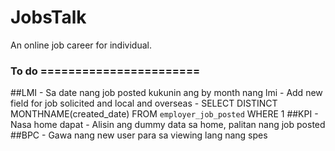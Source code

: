 # JobsTalk
An online job career for individual.

### To do =======================
##LMI
    - Sa date nang job posted kukunin ang by month nang lmi
    - Add new field for job solicited and local and overseas
    - SELECT DISTINCT MONTHNAME(created_date) FROM `employer_job_posted` WHERE 1
##KPI
    - Nasa home dapat 
    - Alisin ang dummy data sa home, palitan nang job posted
##BPC
    - Gawa nang new user para sa viewing lang nang spes

